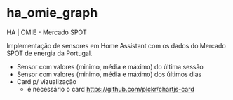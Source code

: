# ha_omie_graph
HA | OMIE - Mercado SPOT

Implementação de sensores em Home Assistant com os dados do Mercado SPOT de energia da Portugal.

  - Sensor com valores (minimo, média e máximo) do última sessão
  - Sensor com valores (minimo, média e máximo) dos últimos dias
  - Card p/ vizualização
    + é necessário o card https://github.com/plckr/chartjs-card
